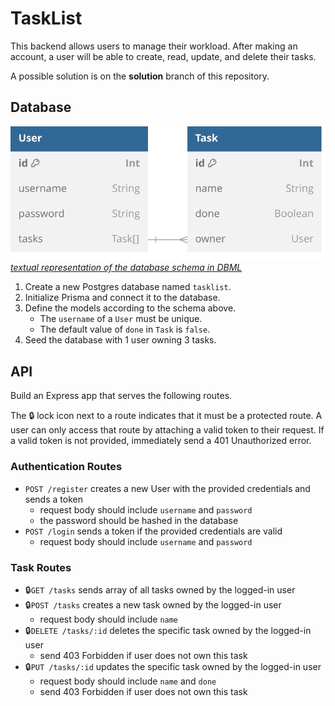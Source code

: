 # TaskList

This backend allows users to manage their workload. After making an account, a user will be able to create, read, update, and delete their tasks.

A possible solution is on the **solution** branch of this repository.

## Database

![Visual representation of the database schema linked below](/docs/schema.svg)\
_[textual representation of the database schema in DBML](/docs/schema.dbml)_

1. Create a new Postgres database named `tasklist`.
2. Initialize Prisma and connect it to the database.
3. Define the models according to the schema above.
   - The `username` of a `User` must be unique.
   - The default value of `done` in `Task` is `false`.
4. Seed the database with 1 user owning 3 tasks.

## API

Build an Express app that serves the following routes.

The 🔒 lock icon next to a route indicates that it must be a protected route. A user can only access that route by attaching a valid token to their request. If a valid token is not provided, immediately send a 401 Unauthorized error.

### Authentication Routes

- `POST /register` creates a new User with the provided credentials and sends a token
  - request body should include `username` and `password`
  - the password should be hashed in the database
- `POST /login` sends a token if the provided credentials are valid
  - request body should include `username` and `password`

### Task Routes

- 🔒`GET /tasks` sends array of all tasks owned by the logged-in user
- 🔒`POST /tasks` creates a new task owned by the logged-in user
  - request body should include `name`
- 🔒`DELETE /tasks/:id` deletes the specific task owned by the logged-in user
  - send 403 Forbidden if user does not own this task
- 🔒`PUT /tasks/:id` updates the specific task owned by the logged-in user
  - request body should include `name` and `done`
  - send 403 Forbidden if user does not own this task
